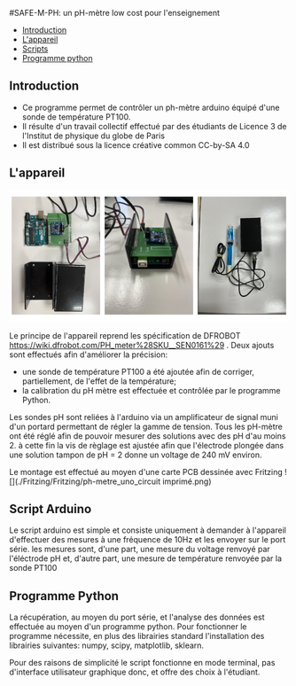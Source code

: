 #SAFE-M-PH: un pH-mètre low cost pour l'enseignement

* [Introduction](##introduction)
* [L'appareil](##appareil)
* [Scripts](##arduino-scripts)
* [Programme python](##python)

## Introduction <a class="anchor" id="introduction"></a>

* Ce programme permet de contrôler un ph-mètre arduino équipé d'une sonde de température PT100.
* Il résulte d'un travail collectif effectué par des étudiants de Licence 3 de l'Institut de physique du globe de Paris
* Il est distribué sous la licence créative common CC-by-SA 4.0


## L'appareil <a class="anchor" id="appareil"></a>

![](./Docs/compo.png)

Le principe de l'appareil reprend les spécification de DFROBOT https://wiki.dfrobot.com/PH_meter%28SKU__SEN0161%29 .
Deux ajouts sont effectués afin d'améliorer la précision:

* une sonde de température PT100 a été ajoutée afin de corriger, partiellement, de l'effet de la température;
* la calibration du pH mètre est effectuée et contrôlée par le programme Python.

Les sondes pH sont reliées à l'arduino via un amplificateur de signal muni d'un portard permettant de régler la gamme de tension. Tous les pH-mètre ont été réglé afin de pouvoir mesurer des solutions avec des pH d'au moins 2. à cette fin la vis de règlage est ajustée afin que l'électrode plongée dans une solution tampon de pH = 2 donne un voltage de 240 mV environ.

Le montage est effectué au moyen d'une carte PCB dessinée avec Fritzing 
![](./Fritzing/Fritzing/ph-metre_uno_circuit imprimé.png)


## Script Arduino <a class="anchor" id="arduino-scripts"></a>

Le script arduino est simple et consiste uniquement à demander à l'appareil d'effectuer des mesures à une fréquence de 10Hz et les envoyer sur le port série. les mesures sont, d'une part, une mesure du voltage renvoyé par l'éléctrode pH et, d'autre part, une mesure de température renvoyée par la sonde PT100

## Programme Python <a class="anchor" id="python-and-sql"></a>

La récupération, au moyen du port série, et l'analyse des données est effectuée au moyen d'un programme python. Pour fonctionner le programme nécessite, en plus des librairies standard l'installation des librairies suivantes: numpy, scipy, matplotlib, sklearn.

Pour des raisons de simplicité le script fonctionne en mode terminal, pas d'interface utilisateur graphique donc, et offre des choix à l'étudiant.